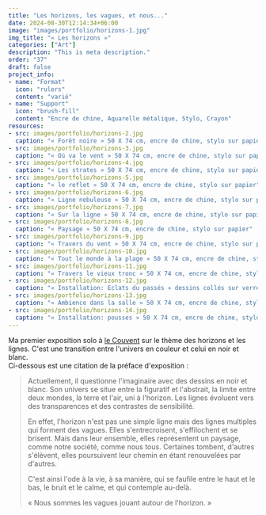 ```yaml
---
title: "Les horizons, les vagues, et nous..."
date: 2024-08-30T12:14:34+06:00
image: "images/portfolio/horizons-1.jpg"
img_title: "« Les horizons »"
categories: ["Art"]
description: "This is meta description."
order: "37"
draft: false
project_info:
- name: "Format"
  icon: "rulers"
  content: "varié"
- name: "Support"
  icon: "brush-fill"
  content: "Encre de chine, Aquarelle métalique, Stylo, Crayon"
resources:
- src: images/portfolio/horizons-2.jpg
  caption: "« Forêt noire » 50 X 74 cm, encre de chine, stylo sur papier"
- src: images/portfolio/horizons-3.jpg
  caption: "« Où va le vent » 50 X 74 cm, encre de chine, stylo sur papier"
- src: images/portfolio/horizons-4.jpg
  caption: "« Les strates » 50 X 74 cm, encre de chine, stylo sur papier"
- src: images/portfolio/horizons-5.jpg
  caption: "« le reflet » 50 X 74 cm, encre de chine, stylo sur papier"
- src: images/portfolio/horizons-6.jpg
  caption: "« Ligne nebuleuse » 50 X 74 cm, encre de chine, stylo sur papier"
- src: images/portfolio/horizons-7.jpg
  caption: "« Sur la ligne » 50 X 74 cm, encre de chine, stylo sur papier"
- src: images/portfolio/horizons-8.jpg
  caption: "« Paysage » 50 X 74 cm, encre de chine, stylo sur papier"
- src: images/portfolio/horizons-9.jpg
  caption: "« Travers du vent » 50 X 74 cm, encre de chine, stylo sur papier"
- src: images/portfolio/horizons-10.jpg
  caption: "« Tout le monde à la plage » 50 X 74 cm, encre de chine, stylo sur papier"
- src: images/portfolio/horizons-11.jpg
  caption: "« Travers le vieux tronc » 50 X 74 cm, encre de chine, stylo sur papier"
- src: images/portfolio/horizons-12.jpg
  caption: "« Installation: Eclats du passés » dessins collés sur verre"
- src: images/portfolio/horizons-13.jpg
  caption: "« Ambience dans la salle » 50 X 74 cm, encre de chine, stylo sur papier"
- src: images/portfolio/horizons-14.jpg
  caption: "« Installation: pousses » 50 X 74 cm, encre de chine, stylo sur papier"
---
```

Ma premier exposition solo à [le Couvent](https://le-couvent.org) sur le thème des horizons et les lignes. C'est une transition entre l'univers en couleur et celui en noir et blanc.  
Ci-dessous est une citation de la préface d'exposition :

>Actuellement, il questionne l'imaginaire avec des dessins en noir et blanc.
>Son univers se situe entre la figuratif et l'abstrait, la limite entre deux mondes, la terre et l'air, uni à l'horizon. Les lignes évoluent vers des transparences et des contrastes de sensibilité. 
>
>En effet, l'horizon n'est pas une simple ligne mais des lignes multiples qui forment des vagues. Elles s'entrecroisent, s'effilochent et se brisent. Mais dans leur ensemble, elles représentent un paysage, comme notre société, comme nous tous. Certaines tombent, d'autres s'élèvent, elles poursuivent leur chemin en étant renouvelées par d'autres.
>
>C'est ainsi l'ode à la vie, à sa manière, qui se faufile entre le haut et le bas, le bruit et le calme, et qui contemple au-delà.
>
>« Nous sommes les vagues jouant autour de l'horizon. »